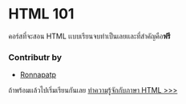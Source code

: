 # HTML 101
คอร์สที่จะสอน HTML เเบบเรียนจบทำเป็นเลยเเละที่สำคัญคือ**ฟรี**

### Contributr by
- [Ronnapatp](https://github.com/ronnapatp)

ถ้าพร้อมเเล้วไปเริ่มเรียนกันเลย
[ทำความรู้จักกับภาษา HTML >>>](https://github.com/codedevth101/html101/blob/main/HTML/intro.md)
